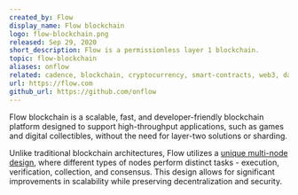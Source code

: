 ```yaml
---
created_by: Flow
display_name: Flow blockchain
logo: flow-blockchain.png
released: Sep 29, 2020
short_description: Flow is a permissionless layer 1 blockchain.
topic: flow-blockchain
aliases: onflow
related: cadence, blockchain, cryptocurrency, smart-contracts, web3, dapps
url: https://flow.com
github_url: https://github.com/onflow
---
```

Flow blockchain is a scalable, fast, and developer-friendly blockchain platform designed to support high-throughput applications, such as games and digital collectibles, without the need for layer-two solutions or sharding.

Unlike traditional blockchain architectures, Flow utilizes a [unique multi-node design](https://flow.com/primer#primer-how-flow-works), where different types of nodes perform distinct tasks - execution, verification, collection, and consensus. This design allows for significant improvements in scalability while preserving decentralization and security.
